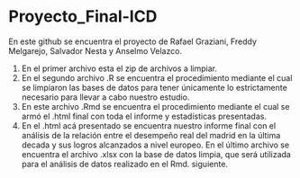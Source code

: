# Proyecto_Final-ICD
En este github se encuentra el proyecto de Rafael Graziani, Freddy Melgarejo, Salvador Nesta y Anselmo Velazco.
1. En el primer archivo esta el zip de archivos a limpiar.
2. En el segundo archivo .R se encuentra el procedimiento mediante el cual se limpiaron las bases de datos para tener únicamente lo estrictamente necesario para llevar a cabo nuestro estudio.
3. En este archivo .Rmd se encuentra el procedimiento mediante el cual se armó el .html final con toda el informe y estadísticas presentadas.
4. En el .html acá presentado se encuentra nuestro informe final con el análisis de la relación entre el desempeño real del madrid en la última decada y sus logros alcanzados a nivel europeo.
En el último archivo se encuentra el archivo .xlsx con la base de datos limpia, que será utilizada para el análisis de datos realizado en el Rmd. siguiente.
